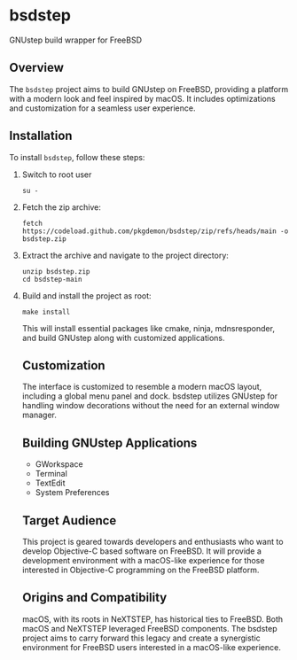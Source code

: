 # bsdstep
GNUstep build wrapper for FreeBSD

## Overview

The `bsdstep` project aims to build GNUstep on FreeBSD, providing a platform with a modern look and feel inspired by macOS. It includes optimizations and customization for a seamless user experience.

## Installation

To install `bsdstep`, follow these steps:

1. Switch to root user
   ```
   su -
   ```
2. Fetch the zip archive:
   ```
   fetch https://codeload.github.com/pkgdemon/bsdstep/zip/refs/heads/main -o bsdstep.zip
   ```
3. Extract the archive and navigate to the project directory:
   ```
   unzip bsdstep.zip
   cd bsdstep-main
   ```
4. Build and install the project as root:
   ```
   make install
   ```

   This will install essential packages like cmake, ninja, mdnsresponder, and build GNUstep along with customized applications.

   ## Customization

   The interface is customized to resemble a modern macOS layout, including a global menu panel and dock. bsdstep utilizes GNUstep for handling window decorations without the need for an external window manager.

   ## Building GNUstep Applications

   * GWorkspace
   * Terminal
   * TextEdit
   * System Preferences

   ## Target Audience

   This project is geared towards developers and enthusiasts who want to develop Objective-C based software on FreeBSD. It will provide a development environment with a macOS-like experience for those interested in Objective-C programming on the FreeBSD platform.

   ## Origins and Compatibility

   macOS, with its roots in NeXTSTEP, has historical ties to FreeBSD. Both macOS and NeXTSTEP leveraged FreeBSD components. The bsdstep project aims to carry forward this legacy and create a synergistic environment for FreeBSD users interested in a macOS-like experience.